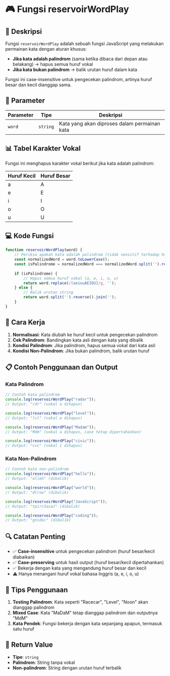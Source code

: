 # 🎮 Fungsi reservoirWordPlay

## 📝 Deskripsi

Fungsi `reservoirWordPlay` adalah sebuah fungsi JavaScript yang melakukan permainan kata dengan aturan khusus:

- **Jika kata adalah palindrom** (sama ketika dibaca dari depan atau belakang) → hapus semua huruf vokal
- **Jika kata bukan palindrom** → balik urutan huruf dalam kata

Fungsi ini case-insensitive untuk pengecekan palindrom, artinya huruf besar dan kecil dianggap sama.

## 🔧 Parameter

| Parameter | Tipe | Deskripsi |
|-----------|------|-----------|
| `word` | `string` | Kata yang akan diproses dalam permainan kata |

## 📊 Tabel Karakter Vokal

Fungsi ini menghapus karakter vokal berikut jika kata adalah palindrom:

| Huruf Kecil | Huruf Besar |
|-------------|-------------|
| a | A |
| e | E |
| i | I |
| o | O |
| u | U |

## 💻 Kode Fungsi

```javascript
function reservoirWordPlay(word) {
    // Periksa apakah kata adalah palindrom (tidak sensitif terhadap huruf besar/kecil)
    const normalizedWord = word.toLowerCase();
    const isPalindrome = normalizedWord === normalizedWord.split('').reverse().join('');
    
    if (isPalindrome) {
        // Hapus semua huruf vokal (a, e, i, o, u)
        return word.replace(/[aeiouAEIOU]/g, '');
    } else {
        // Balik urutan string
        return word.split('').reverse().join('');
    }
}
```

## 🎯 Cara Kerja

1. **Normalisasi**: Kata diubah ke huruf kecil untuk pengecekan palindrom
2. **Cek Palindrom**: Bandingkan kata asli dengan kata yang dibalik
3. **Kondisi Palindrom**: Jika palindrom, hapus semua vokal dari kata asli
4. **Kondisi Non-Palindrom**: Jika bukan palindrom, balik urutan huruf

## 📋 Contoh Penggunaan dan Output

### Kata Palindrom

```javascript
// Contoh kata palindrom
console.log(reservoirWordPlay("radar")); 
// Output: "rdr" (vokal a dihapus)

console.log(reservoirWordPlay("level")); 
// Output: "lvl" (vokal e dihapus)

console.log(reservoirWordPlay("Madam")); 
// Output: "Mdm" (vokal a dihapus, case tetap dipertahankan)

console.log(reservoirWordPlay("civic")); 
// Output: "cvc" (vokal i dihapus)
```

### Kata Non-Palindrom

```javascript
// Contoh kata non-palindrom
console.log(reservoirWordPlay("hello")); 
// Output: "olleh" (dibalik)

console.log(reservoirWordPlay("world")); 
// Output: "dlrow" (dibalik)

console.log(reservoirWordPlay("JavaScript")); 
// Output: "tpircSavaJ" (dibalik)

console.log(reservoirWordPlay("coding")); 
// Output: "gnidoc" (dibalik)
```

## 🔍 Catatan Penting

- ✅ **Case-insensitive** untuk pengecekan palindrom (huruf besar/kecil diabaikan)
- ✅ **Case-preserving** untuk hasil output (huruf besar/kecil dipertahankan)
- ✅ Bekerja dengan kata yang mengandung huruf besar dan kecil
- ⚠️ Hanya menangani huruf vokal bahasa Inggris (a, e, i, o, u)

## 🚀 Tips Penggunaan

1. **Testing Palindrom**: Kata seperti "Racecar", "Level", "Noon" akan dianggap palindrom
2. **Mixed Case**: Kata "MaDaM" tetap dianggap palindrom dan outputnya "MdM"
3. **Kata Pendek**: Fungsi bekerja dengan kata sepanjang apapun, termasuk satu huruf

## 📖 Return Value

- **Tipe**: `string`
- **Palindrom**: String tanpa vokal
- **Non-palindrom**: String dengan urutan huruf terbalik
